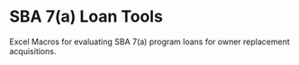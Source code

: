 # SBA 7(a) Loan Tools
Excel Macros for evaluating SBA 7(a) program loans for owner replacement acquisitions.
